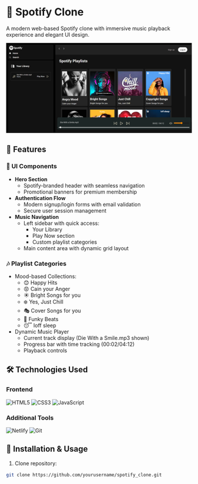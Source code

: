 # 🎵 Spotify Clone 

A modern web-based Spotify clone with immersive music playback experience and elegant UI design.

![![alt text](image.png)](./image.png)

## 🌟 Features

### 🎨 UI Components
- **Hero Section**
  - Spotify-branded header with seamless navigation
  - Promotional banners for premium membership
- **Authentication Flow**
  - Modern signup/login forms with email validation
  - Secure user session management
- **Music Navigation**
  - Left sidebar with quick access:
    - Your Library
    - Play Now section
    - Custom playlist categories
  - Main content area with dynamic grid layout

### 🎶 Playlist Categories
- Mood-based Collections:
  - 😊 Happy Hits
  - 😡 Cain your Anger 
  - ☀️ Bright Songs for you
  - ❄️ Yes, Just Chill
  - 🎭 Cover Songs for you
  - 🕺 Funky Beats
  - 😴 Ioff sleep
- Dynamic Music Player
  - Current track display (Die With a Smile.mp3 shown)
  - Progress bar with time tracking (00:02/04:12)
  - Playback controls

## 🛠️ Technologies Used

### Frontend
![HTML5](https://img.shields.io/badge/-HTML5-E34F26?style=flat-square&logo=html5&logoColor=white)
![CSS3](https://img.shields.io/badge/-CSS3-1572B6?style=flat-square&logo=css3&logoColor=white)
![JavaScript](https://img.shields.io/badge/-JavaScript-F7DF1E?style=flat-square&logo=javascript&logoColor=black)

### Additional Tools
![Netlify](https://img.shields.io/badge/-Netlify-00C7B7?style=flat-square&logo=netlify&logoColor=white)
![Git](https://img.shields.io/badge/-Git-F05032?style=flat-square&logo=git&logoColor=white)

## 🚀 Installation & Usage

1. Clone repository:
```bash
git clone https://github.com/yourusername/spotify_clone.git